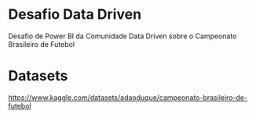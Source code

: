 # Desafio Data Driven

Desafio de Power BI da Comunidade Data Driven sobre o Campeonato Brasileiro de Futebol

# Datasets

https://www.kaggle.com/datasets/adaoduque/campeonato-brasileiro-de-futebol


